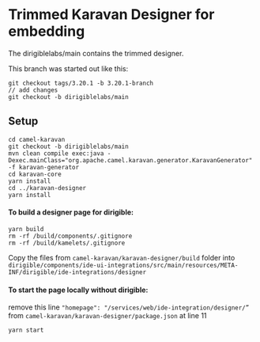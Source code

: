 # Trimmed Karavan Designer for embedding

The dirigiblelabs/main contains the trimmed designer.

This branch was started out like this:
```
git checkout tags/3.20.1 -b 3.20.1-branch
// add changes
git checkout -b dirigiblelabs/main
```

## Setup
```
cd camel-karavan
git checkout -b dirigiblelabs/main
mvn clean compile exec:java -Dexec.mainClass="org.apache.camel.karavan.generator.KaravanGenerator" -f karavan-generator
cd karavan-core
yarn install
cd ../karavan-designer
yarn install
```

#### To build a designer page for dirigible:
```
yarn build
rm -rf /build/components/.gitignore
rm -rf /build/kamelets/.gitignore
```
Copy the files from `camel-karavan/karavan-designer/build` folder into `dirigible/components/ide-ui-integrations/src/main/resources/META-INF/dirigible/ide-integrations/designer`

#### To start the page locally without dirigible:

remove this line `"homepage": "/services/web/ide-integration/designer/”` from `camel-karavan/karavan-designer/package.json` at line 11
```
yarn start
```
